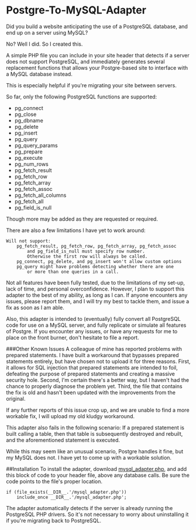# Postgre-To-MySQL-Adapter

Did you build a website anticipating the use of a PostgreSQL database, and end up on a server using MySQL?

No? Well I did. So I created this. 

A simple PHP file you can include in your site header that detects if a server does not support PostgreSQL, and immediately generates several replacement functions that allows your Postgre-based site to interface with a MySQL database instead.

This is especially helpful if you're migrating your site between servers.

So far, only the following PostgreSQL functions are supported:
* pg_connect
* pg_close
* pg_dbname
* pg_​delete
* pg_​insert
* pg_query
* pg_​query_​params
* pg_prepare
* pg_execute
* pg_num_rows
* pg_fetch_result
* pg_fetch_row
* pg_​fetch_​array
* pg_fetch_assoc
* pg_​fetch_​all_​columns
* pg_fetch_all
* pg_​field_​is_​null

Though more may be added as they are requested or required.

There are also a few limitations I have yet to work around:
```
Will not support:
	pg_fetch_result, pg_fetch_row, pg_​fetch_​array, pg_fetch_assoc
		and pg_​field_​is_​null must specify row number.
		Otherwise the first row will always be called.
	pg_connect, pg_delete, and pg_insert won't allow custom options
	pg_query might have problems detecting whether there are one
		or more than one queries in a call.
```

Not all features have been fully tested, due to the limitations of my set-up, lack of time, and personal overconfidence. However, I plan to support this adapter to the best of my ability, as long as I can. If anyone encounters any issues, please report them, and I will try my best to tackle them, and issue a fix as soon as I am able.

Also, this adapter is intended to (eventually) fully convert all PostgreSQL code for use on a MySQL server, and fully replicate or simulate all features of Postgre. If you encounter any issues, or have any requests for me to place on the front burner, don't hesitate to file a report.

###Other Known Issues
A colleague of mine has reported problems with prepared statements. I have built a workaround that bypasses prepared statements entirely, but have chosen not to upload it for three reasons. First, it allows for SQL injection that prepared statements are intended to foil, defeating the purpose of prepared statements and creating a massive security hole. Second, I'm certain there's a better way, but I haven't had the chance to properly diagnose the problem yet. Third, the file that contains the fix is old and hasn't been updated with the improvements from the original. 

If any further reports of this issue crop up, and we are unable to find a more workable fix, I will upload my old kludgy workaround.

This adapter also fails in the following scenario: If a prepared statement is built calling a table, then that table is subsequently destroyed and rebuilt, and the aforementioned statement is executed.

While this may seem like an unusual scenario, Postgre handles it fine, but my MySQL does not. I have yet to come up with a workable solution.

##Installation
To install the adapter, download [mysql_adapter.php](https://raw.githubusercontent.com/theblackwidower/Postgre-To-MySQL-Adapter/master/mysql_adapter.php "Download"), and add this block of code to your header file, above any database calls. Be sure the code points to the file's proper location.

```
if (file_exists(__DIR__.'/mysql_adapter.php'))
	include_once __DIR__.'/mysql_adapter.php';
```

The adapter automatically detects if the server is already running the PostgreSQL PHP drivers. So it's not necessary to worry about uninstalling it if you're migrating back to PostgreSQL.
